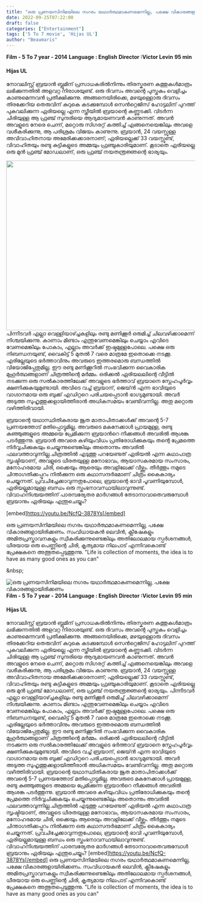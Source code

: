 ```yaml
---
title: "ഒരു പ്രണയസിനിമയിലെ നഗരം യഥാര്‍ത്ഥമാകണമെന്നില്ല, പക്ഷേ വികാരങ്ങളായിരിക്കണം"
date: 2022-09-25T07:22:00
draft: false
categories: ["Entertainment"]
tags: ['5 To 7 movie', 'Hijas UL']
author: "Beaumaris"
---
```


<strong>Film - 5 To 7 </strong>
<strong>year - 2014</strong>
<strong>Language : English</strong>
<strong>Director :Victor Levin</strong>
<strong>95 min</strong>
<h4 id="jsc_c_5nr" class="jxuftiz4 jwegzro5 hl4rid49 icdlwmnq i0rxk2l3 ztn2w49o"><span class="rse6dlih"><strong>Hijas UL</strong></span></h4>
നോവലിസ്റ്റ് ബ്രയാന്‍ ബ്ലൂമിന് പ്രസാധകരില്‍നിന്നും തിരസ്കരണ കത്തുകൾമാത്രം ലഭിക്കുന്നതിൽ അളവറ്റ നിരാശയുണ്ട്. ഒരു ദിവസം അവന്റെ പുസ്തകം വെളിച്ചം കാണുമെന്നവൻ പ്രതീക്ഷിക്കുന്നു. അങ്ങനെയിരിക്കെ, മഴയുള്ളൊരു ദിവസം തിരക്കേറിയ തെരുവിന് കുറുകെ കടക്കുമ്പോള്‍ സെന്‍റ്റെജിസ് ഹോട്ടലിന് പുറത്ത് പുകവലിക്കുന്ന ഏരിയല്ലെ എന്ന സ്ത്രീയിൽ ബ്രയാന്റെ കണ്ണുടക്കി. വിടര്‍ന്ന ചിരിയുള്ള ആ ഫ്രഞ്ച് സുന്ദരിയെ ആദ്യമായണവൻ കാണുന്നത്. അവന്‍ അവളുടെ നേരെ ചെന്ന്, മറ്റൊരു സിഗരറ്റ് കത്തിച്ച് എങ്ങനെയെങ്കിലും അവളെ വശീകരിക്കുന്നു, ആ പരിശ്രമം വിജയം കാണുന്നു. ബ്രയാന്‍, 24 വയസ്സുള്ള അവിവാഹിതനായ അമേരിക്കക്കാരനാണ്; ഏരിയല്ലെക്ക് 33 വയസ്സുണ്ട്, വിവാഹിതയും രണ്ടു കുട്ടികളുടെ അമ്മയും ഫ്രഞ്ചുകാരിയുമാണ്. കൂടാതെ ഏരിയല്ലെ ഒരു മുന്‍ ഫ്രഞ്ച് മോഡലാണ്, ഒരു ഫ്രഞ്ച് നയതന്ത്രജ്ഞന്റെ ഭാര്യയും.

<img class="wp-image-352049 aligncenter" src="https://cdn.boolokam.com/articles/2022/09/geghhhh-1-1-1-1.jpg" alt="" width="802" height="451" />പിന്നീടവര്‍ എല്ലാ വെള്ളിയാഴ്ച്ചകളിലും രണ്ടു മണിക്കൂര്‍ ഒരുമിച്ച് ചിലവഴിക്കാമെന്ന് നിശ്ചയിക്കുന്നു. കാണാം മിണ്ടാം എന്തുവേണമെങ്കിലും ചെയ്യാം എവിടെ വേണമെങ്കിലും പോകാം, എല്ലാം അവര്‍ക്ക് ഇഷ്ടമുള്ളപോലെ. പക്ഷെ ഒരു നിബന്ധനയുണ്ട്, വൈകിട്ട് 5 മുതല്‍ 7 വരെ മാത്രമേ ഇതൊക്കെ നടക്കൂ. എരില്ലേയുടെ ഭര്‍ത്താവിനും അവരുടെ ഇത്തരമൊരു ബന്ധത്തിൽ വിയോജിപ്പേതുമില്ല. ഈ രണ്ടു മണിക്കൂറിൽ സംഭവിക്കുന്ന വൈകാരിക മുഹൂർത്ഥങ്ങളാണ് ചിത്രത്തിന്റെ മർമ്മം. ഒരിക്കൽ ഏരിയലലിന്റെ വീട്ടില്‍ നടക്കുന്ന ഒരു സല്‍കാരത്തിലേക്ക് അവളുടെ ഭര്‍ത്താവ് ബ്രയാനെ സ്നേഹപൂര്‍വ്വം ക്ഷണിക്കുകയുമുണ്ടായി. അവിടെ വച്ച് ബ്രയാന്, ജെയ്ന്‍ എന്ന ഭാവിയുടെ വാഗ്ദാനമായ ഒരു ബുക്ക് എഡിറ്ററെ പരിചയപ്പെടാൻ ഭാഗ്യമുണ്ടായി. അവർ അടുത്ത സുഹൃത്തുക്കളായിത്തീരാൻ അധികസമയം വേണ്ടിവന്നില്ല. അതു മറ്റൊരു വഴിത്തിരിവായി.

ബ്രയാന്റെ യഥാസ്ഥിതികരായ ജൂത മാതാപിതാക്കൾക്ക് അവന്റെ 5-7 പ്രണയത്തോട് മതിപ്പൊട്ടുമില്ല. അവരുടെ മകനേക്കാൾ പ്രായമുള്ള, രണ്ടു കുഞ്ഞുങ്ങളുടെ അമ്മയെ പ്രേമിക്കുന്ന ബ്രയാന്‍റെ നീക്കങ്ങൾ അവരിൽ ആശങ്ക പടർത്തുന്നു. ബ്രയാൻ അവരെ കഴിയുംവിധം പ്രതിരോധിക്കുകയും തന്റെ പ്രേമത്തെ നിർവ്വചിക്കുകയും ചെയ്യുന്നുണ്ടെങ്കിലും അതൊന്നും അവരിൽ ഫലവത്താവുന്നില്ല.ചിത്രത്തില്‍ എടുത്തു പറയേണ്ടത് ഏരിയല്‍ എന്ന കഥാപാത്ര സൃഷ്ടിയാണ്, അവളുടെ ധീരതയുള്ള മനോഭാവം, ആയാസകരമായ സംസാരം, മനോഹരമായ ചിരി, ഒക്കെയും ആരെയും അവളിലേക്ക് വീഴ്ത്തും. തീര്‍ത്തും നമുടെ ചിന്താഗതിക്കപ്പുറം നില്‍ക്കുന്ന ഒരു കഥാസന്ദര്‍ഭമാണ് ചിത്രം കൈകാര്യം ചെയ്യുന്നത്. പ്രവചിച്ചേക്കാവുന്നതുപോലെ, ബ്രയാന്റെ ഭാവി പൂവണിയുമ്പോള്‍, ഏരിയല്ലുമായുള്ള ബന്ധം ഒരു സ്തംഭനാവസ്ഥയിലാവുന്നുണ്ട്. വിവാഹനിശ്ചയത്തിന് പാരമ്പര്യേതര മാർഗങ്ങൾ തേടാനാവാതെവരുമ്പോള്‍ ബ്രയാനും ഏരിയലും എന്തുചെയ്യും?

[embed]https://youtu.be/NcfQ-3878Ys[/embed]

ഒരു പ്രണയസിനിമയിലെ നഗരം യഥാര്‍ത്ഥമാകണമെന്നില്ല, പക്ഷേ വികാരങ്ങളായിരിക്കണം. സംവിധായകൻ ലെവിന്‍, ക്ലീഷേകളും അമിതപ്രസ്താവനകളും സ്വീകരിക്കുന്നുണ്ടെങ്കിലും അതിലോലമായ സ്പര്‍ശനങ്ങള്‍, ധീരയായ ഒരു പെണ്ണിന്റെ ചിരി, കൃത്യമായ നിലപാട് എന്നിവകൊണ്ട് പ്രേക്ഷകനെ അത്ഭുതപ്പെടുത്തുന്നു. "Life is collection of moments, the idea is to have as many good ones as you can"

&amp;nbsp;


![ഒരു പ്രണയസിനിമയിലെ നഗരം യഥാര്‍ത്ഥമാകണമെന്നില്ല, പക്ഷേ വികാരങ്ങളായിരിക്കണം](https://cdn.boolokam.com/articles/2022/09/geghhhh-1-1-1-1.jpg)**Film - 5 To 7** **year - 2014** **Language : English** **Director :Victor Levin** **95 min**

#### **Hijas UL**

നോവലിസ്റ്റ് ബ്രയാന്‍ ബ്ലൂമിന് പ്രസാധകരില്‍നിന്നും തിരസ്കരണ കത്തുകൾമാത്രം ലഭിക്കുന്നതിൽ അളവറ്റ നിരാശയുണ്ട്. ഒരു ദിവസം അവന്റെ പുസ്തകം വെളിച്ചം കാണുമെന്നവൻ പ്രതീക്ഷിക്കുന്നു. അങ്ങനെയിരിക്കെ, മഴയുള്ളൊരു ദിവസം തിരക്കേറിയ തെരുവിന് കുറുകെ കടക്കുമ്പോള്‍ സെന്‍റ്റെജിസ് ഹോട്ടലിന് പുറത്ത് പുകവലിക്കുന്ന ഏരിയല്ലെ എന്ന സ്ത്രീയിൽ ബ്രയാന്റെ കണ്ണുടക്കി. വിടര്‍ന്ന ചിരിയുള്ള ആ ഫ്രഞ്ച് സുന്ദരിയെ ആദ്യമായണവൻ കാണുന്നത്. അവന്‍ അവളുടെ നേരെ ചെന്ന്, മറ്റൊരു സിഗരറ്റ് കത്തിച്ച് എങ്ങനെയെങ്കിലും അവളെ വശീകരിക്കുന്നു, ആ പരിശ്രമം വിജയം കാണുന്നു. ബ്രയാന്‍, 24 വയസ്സുള്ള അവിവാഹിതനായ അമേരിക്കക്കാരനാണ്; ഏരിയല്ലെക്ക് 33 വയസ്സുണ്ട്, വിവാഹിതയും രണ്ടു കുട്ടികളുടെ അമ്മയും ഫ്രഞ്ചുകാരിയുമാണ്. കൂടാതെ ഏരിയല്ലെ ഒരു മുന്‍ ഫ്രഞ്ച് മോഡലാണ്, ഒരു ഫ്രഞ്ച് നയതന്ത്രജ്ഞന്റെ ഭാര്യയും. പിന്നീടവര്‍ എല്ലാ വെള്ളിയാഴ്ച്ചകളിലും രണ്ടു മണിക്കൂര്‍ ഒരുമിച്ച് ചിലവഴിക്കാമെന്ന് നിശ്ചയിക്കുന്നു. കാണാം മിണ്ടാം എന്തുവേണമെങ്കിലും ചെയ്യാം എവിടെ വേണമെങ്കിലും പോകാം, എല്ലാം അവര്‍ക്ക് ഇഷ്ടമുള്ളപോലെ. പക്ഷെ ഒരു നിബന്ധനയുണ്ട്, വൈകിട്ട് 5 മുതല്‍ 7 വരെ മാത്രമേ ഇതൊക്കെ നടക്കൂ. എരില്ലേയുടെ ഭര്‍ത്താവിനും അവരുടെ ഇത്തരമൊരു ബന്ധത്തിൽ വിയോജിപ്പേതുമില്ല. ഈ രണ്ടു മണിക്കൂറിൽ സംഭവിക്കുന്ന വൈകാരിക മുഹൂർത്ഥങ്ങളാണ് ചിത്രത്തിന്റെ മർമ്മം. ഒരിക്കൽ ഏരിയലലിന്റെ വീട്ടില്‍ നടക്കുന്ന ഒരു സല്‍കാരത്തിലേക്ക് അവളുടെ ഭര്‍ത്താവ് ബ്രയാനെ സ്നേഹപൂര്‍വ്വം ക്ഷണിക്കുകയുമുണ്ടായി. അവിടെ വച്ച് ബ്രയാന്, ജെയ്ന്‍ എന്ന ഭാവിയുടെ വാഗ്ദാനമായ ഒരു ബുക്ക് എഡിറ്ററെ പരിചയപ്പെടാൻ ഭാഗ്യമുണ്ടായി. അവർ അടുത്ത സുഹൃത്തുക്കളായിത്തീരാൻ അധികസമയം വേണ്ടിവന്നില്ല. അതു മറ്റൊരു വഴിത്തിരിവായി. ബ്രയാന്റെ യഥാസ്ഥിതികരായ ജൂത മാതാപിതാക്കൾക്ക് അവന്റെ 5-7 പ്രണയത്തോട് മതിപ്പൊട്ടുമില്ല. അവരുടെ മകനേക്കാൾ പ്രായമുള്ള, രണ്ടു കുഞ്ഞുങ്ങളുടെ അമ്മയെ പ്രേമിക്കുന്ന ബ്രയാന്‍റെ നീക്കങ്ങൾ അവരിൽ ആശങ്ക പടർത്തുന്നു. ബ്രയാൻ അവരെ കഴിയുംവിധം പ്രതിരോധിക്കുകയും തന്റെ പ്രേമത്തെ നിർവ്വചിക്കുകയും ചെയ്യുന്നുണ്ടെങ്കിലും അതൊന്നും അവരിൽ ഫലവത്താവുന്നില്ല.ചിത്രത്തില്‍ എടുത്തു പറയേണ്ടത് ഏരിയല്‍ എന്ന കഥാപാത്ര സൃഷ്ടിയാണ്, അവളുടെ ധീരതയുള്ള മനോഭാവം, ആയാസകരമായ സംസാരം, മനോഹരമായ ചിരി, ഒക്കെയും ആരെയും അവളിലേക്ക് വീഴ്ത്തും. തീര്‍ത്തും നമുടെ ചിന്താഗതിക്കപ്പുറം നില്‍ക്കുന്ന ഒരു കഥാസന്ദര്‍ഭമാണ് ചിത്രം കൈകാര്യം ചെയ്യുന്നത്. പ്രവചിച്ചേക്കാവുന്നതുപോലെ, ബ്രയാന്റെ ഭാവി പൂവണിയുമ്പോള്‍, ഏരിയല്ലുമായുള്ള ബന്ധം ഒരു സ്തംഭനാവസ്ഥയിലാവുന്നുണ്ട്. വിവാഹനിശ്ചയത്തിന് പാരമ്പര്യേതര മാർഗങ്ങൾ തേടാനാവാതെവരുമ്പോള്‍ ബ്രയാനും ഏരിയലും എന്തുചെയ്യും? [embed]https://youtu.be/NcfQ-3878Ys[/embed] ഒരു പ്രണയസിനിമയിലെ നഗരം യഥാര്‍ത്ഥമാകണമെന്നില്ല, പക്ഷേ വികാരങ്ങളായിരിക്കണം. സംവിധായകൻ ലെവിന്‍, ക്ലീഷേകളും അമിതപ്രസ്താവനകളും സ്വീകരിക്കുന്നുണ്ടെങ്കിലും അതിലോലമായ സ്പര്‍ശനങ്ങള്‍, ധീരയായ ഒരു പെണ്ണിന്റെ ചിരി, കൃത്യമായ നിലപാട് എന്നിവകൊണ്ട് പ്രേക്ഷകനെ അത്ഭുതപ്പെടുത്തുന്നു. "Life is collection of moments, the idea is to have as many good ones as you can" &nbsp;
